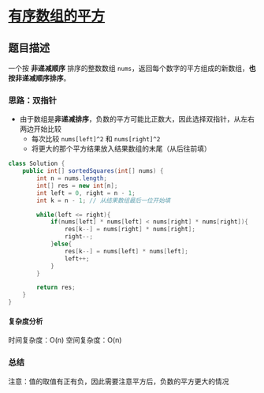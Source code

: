 # [有序数组的平方](有序数组的平方"https://leetcode.cn/problems/squares-of-a-sorted-array/description/)

## 题目描述
一个按 **非递减顺序** 排序的整数数组 `nums`，返回每个数字的平方组成的新数组，**也按非递减顺序排序**。
### 思路：双指针
- 由于数组是**非递减排序**，负数的平方可能比正数大，因此选择双指针，从左右两边开始比较
  - 每次比较 `nums[left]^2` 和 `nums[right]^2`
  - 将更大的那个平方结果放入结果数组的末尾（从后往前填）


```java
class Solution {
    public int[] sortedSquares(int[] nums) {
        int n = nums.length;
        int[] res = new int[n];
        int left = 0, right = n - 1;
        int k = n - 1; // 从结果数组最后一位开始填

        while(left <= right){
            if(nums[left] * nums[left] < nums[right] * nums[right]){
                res[k--] = nums[right] * nums[right];
                right--;
            }else{
                res[k--] = nums[left] * nums[left];
                left++;
            }
        }

        return res;
    }
}
```

#### 复杂度分析
时间复杂度：O(n)
空间复杂度：O(n)

### 总结
注意：值的取值有正有负，因此需要注意平方后，负数的平方更大的情况